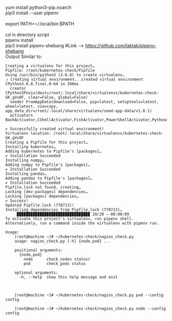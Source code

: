 yum install python3-pip.noarch <br>
pip3 install --user pipenv <br>
 <br>
export PATH=~/.local/bin:$PATH <br>
 <br>
cd in directory script
 <br>
pipenv install
 <br>
pip3 install pipenv-shebang   #Link --> https://github.com/laktak/pipenv-shebang <br>
Output Similar to:

    Creating a virtualenv for this project…
    Pipfile: /root/kubernetes-check/Pipfile
    Using /usr/bin/python3 (3.6.8) to create virtualenv…
    ⠴ Creating virtual environment...created virtual environment CPython3.6.8.final.0-64 in 266ms
      creator CPython3Posix(dest=/root/.local/share/virtualenvs/kubernetes-check-GK_gVvOF, clear=False, global=False)
      seeder FromAppData(download=False, pip=latest, setuptools=latest, wheel=latest, via=copy, app_data_dir=/root/.local/share/virtualenv/seed-app-data/v1.0.1)
      activators BashActivator,CShellActivator,FishActivator,PowerShellActivator,PythonActivator,XonshActivator
    
    ✔ Successfully created virtual environment! 
    Virtualenv location: /root/.local/share/virtualenvs/kubernetes-check-GK_gVvOF
    Creating a Pipfile for this project…
    Installing kubernetes…
    Adding kubernetes to Pipfile's [packages]…
    ✔ Installation Succeeded 
    Installing numpy…
    Adding numpy to Pipfile's [packages]…
    ✔ Installation Succeeded 
    Installing pandas…
    Adding pandas to Pipfile's [packages]…
    ✔ Installation Succeeded 
    Pipfile.lock not found, creating…
    Locking [dev-packages] dependencies…
    Locking [packages] dependencies…
    ✔ Success! 
    Updated Pipfile.lock (778713)!
    Installing dependencies from Pipfile.lock (778713)…
         ▉▉▉▉▉▉▉▉▉▉▉▉▉▉▉▉▉▉▉▉▉▉▉▉▉▉▉▉▉▉▉▉ 20/20 — 00:00:09
    To activate this project's virtualenv, run pipenv shell.
    Alternatively, run a command inside the virtualenv with pipenv run.
	
```
Usage:
    [root@machine ~]# ~/kubernetes-check/nagios_check.py
    usage: nagios_check.py [-h] {node,pod} ...
    
    positional arguments:
      {node,pod}
        node      check_nodes status)
        pod       check_pods status
    
    optional arguments:
      -h, --help  show this help message and exit



    [root@machine ~]# ~/kubernetes-check/nagios_check.py pod --config config
	
    [root@machine ~]# ~/kubernetes-check/nagios_check.py node --config config
```
